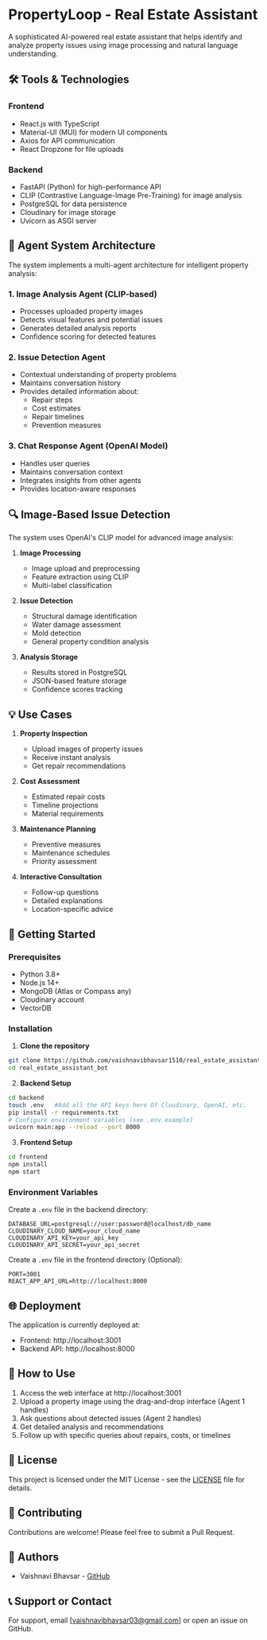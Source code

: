 # PropertyLoop - Real Estate Assistant

A sophisticated AI-powered real estate assistant that helps identify and analyze property issues using image processing and natural language understanding.

## 🛠️ Tools & Technologies

### Frontend
- React.js with TypeScript
- Material-UI (MUI) for modern UI components
- Axios for API communication
- React Dropzone for file uploads

### Backend
- FastAPI (Python) for high-performance API
- CLIP (Contrastive Language-Image Pre-Training) for image analysis
- PostgreSQL for data persistence
- Cloudinary for image storage
- Uvicorn as ASGI server

## 🤖 Agent System Architecture

The system implements a multi-agent architecture for intelligent property analysis:

### 1. Image Analysis Agent (CLIP-based)
- Processes uploaded property images
- Detects visual features and potential issues
- Generates detailed analysis reports
- Confidence scoring for detected features

### 2. Issue Detection Agent
- Contextual understanding of property problems
- Maintains conversation history
- Provides detailed information about:
  - Repair steps
  - Cost estimates
  - Repair timelines
  - Prevention measures

### 3. Chat Response Agent (OpenAI Model)
- Handles user queries
- Maintains conversation context
- Integrates insights from other agents
- Provides location-aware responses

## 🔍 Image-Based Issue Detection

The system uses OpenAI's CLIP model for advanced image analysis:

1. **Image Processing**
   - Image upload and preprocessing
   - Feature extraction using CLIP
   - Multi-label classification

2. **Issue Detection**
   - Structural damage identification
   - Water damage assessment
   - Mold detection
   - General property condition analysis

3. **Analysis Storage**
   - Results stored in PostgreSQL
   - JSON-based feature storage
   - Confidence scores tracking

## 💡 Use Cases

1. **Property Inspection**
   - Upload images of property issues
   - Receive instant analysis
   - Get repair recommendations

2. **Cost Assessment**
   - Estimated repair costs
   - Timeline projections
   - Material requirements

3. **Maintenance Planning**
   - Preventive measures
   - Maintenance schedules
   - Priority assessment

4. **Interactive Consultation**
   - Follow-up questions
   - Detailed explanations
   - Location-specific advice

## 🚀 Getting Started

### Prerequisites
- Python 3.8+
- Node.js 14+
- MongoDB (Atlas or Compass any)
- Cloudinary account
- VectorDB

### Installation

1. **Clone the repository**
```bash
git clone https://github.com/vaishnavibhavsar1510/real_estate_assistant_bot.git
cd real_estate_assistant_bot
```

2. **Backend Setup**
```bash
cd backend
touch .env   #Add all the API keys here Of Cloudinary, OpenAI, etc.
pip install -r requirements.txt
# Configure environment variables (see .env.example)
uvicorn main:app --reload --port 8000
```

3. **Frontend Setup**
```bash
cd frontend
npm install
npm start
```

### Environment Variables
Create a `.env` file in the backend directory:
```
DATABASE_URL=postgresql://user:password@localhost/db_name
CLOUDINARY_CLOUD_NAME=your_cloud_name
CLOUDINARY_API_KEY=your_api_key
CLOUDINARY_API_SECRET=your_api_secret
```
Create a `.env` file in the frontend directory (Optional):
```
PORT=3001
REACT_APP_API_URL=http://localhost:8000 
```

## 🌐 Deployment

The application is currently deployed at:
- Frontend: http://localhost:3001
- Backend API: http://localhost:8000

## 🎯 How to Use

1. Access the web interface at http://localhost:3001
2. Upload a property image using the drag-and-drop interface (Agent 1 handles)
3. Ask questions about detected issues (Agent 2 handles)
4. Get detailed analysis and recommendations
5. Follow up with specific queries about repairs, costs, or timelines

## 📝 License

This project is licensed under the MIT License - see the [LICENSE](LICENSE) file for details.

## 🤝 Contributing

Contributions are welcome! Please feel free to submit a Pull Request.

## 👥 Authors

- Vaishnavi Bhavsar - [GitHub](https://github.com/vaishnavibhavsar1510)

## 📞 Support or Contact

For support, email [vaishnavibhavsar03@gmail.com] or open an issue on GitHub. 

